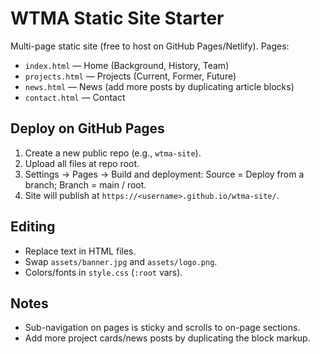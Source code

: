 # WTMA Static Site Starter
Multi-page static site (free to host on GitHub Pages/Netlify). Pages:
- `index.html` — Home (Background, History, Team)
- `projects.html` — Projects (Current, Former, Future)
- `news.html` — News (add more posts by duplicating article blocks)
- `contact.html` — Contact

## Deploy on GitHub Pages
1. Create a new public repo (e.g., `wtma-site`).
2. Upload all files at repo root.
3. Settings → Pages → Build and deployment: Source = Deploy from a branch; Branch = main / root.
4. Site will publish at `https://<username>.github.io/wtma-site/`.

## Editing
- Replace text in HTML files.
- Swap `assets/banner.jpg` and `assets/logo.png`.
- Colors/fonts in `style.css` (`:root` vars).

## Notes
- Sub-navigation on pages is sticky and scrolls to on-page sections.
- Add more project cards/news posts by duplicating the block markup.
